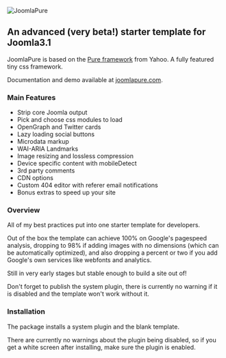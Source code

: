 ![JoomlaPure](https://s3-eu-west-1.amazonaws.com/joomlapure/images/joomlapure.png)

## An advanced (very beta!) starter template for Joomla3.1

JoomlaPure is based on the [Pure framework](http://purecss.io/) from Yahoo. A fully featured tiny css framework.

Documentation and demo available at [joomlapure.com](http://joomlapure.com).

### Main Features

- Strip core Joomla output
- Pick and choose css modules to load
- OpenGraph and Twitter cards
- Lazy loading social buttons
- Microdata markup
- WAI-ARIA Landmarks
- Image resizing and lossless compression
- Device specific content with mobileDetect
- 3rd party comments
- CDN options
- Custom 404 editor with referer email notifications
- Bonus extras to speed up your site

### Overview

All of my best practices put into one starter template for developers.

Out of the box the template can achieve 100% on Google's pagespeed analysis, dropping to 98% if adding images with no dimensions (which can be automatically optimized), and also dropping a percent or two if you add Google's own services like webfonts and analytics.

Still in very early stages but stable enough to build a site out of!

Don't forget to publish the system plugin, there is currently no warning if it is disabled and the template won't work without it.

### Installation

The package installs a system plugin and the blank template.

There are currently no warnings about the plugin being disabled, so if you get a white screen after installing, make sure the plugin is enabled.
